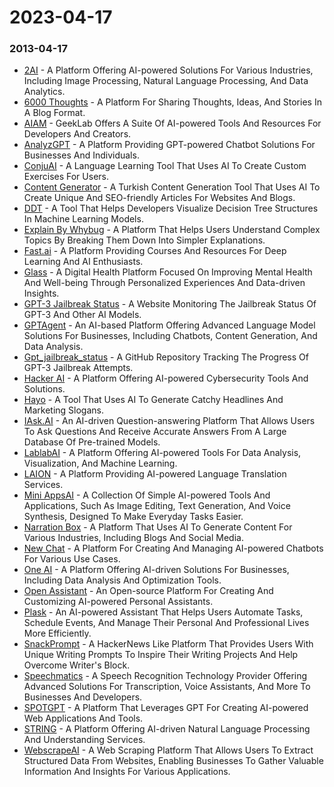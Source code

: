 # 2023-04-17

### 2013-04-17

* [2AI](https://2ai.app/) - A Platform Offering AI-powered Solutions For Various Industries, Including Image Processing, Natural Language Processing, And Data Analytics.
* [6000 Thoughts](https://6000thoughts.com/) - A Platform For Sharing Thoughts, Ideas, And Stories In A Blog Format.
* [AIAM](https://geeklab.dev/) - GeekLab Offers A Suite Of AI-powered Tools And Resources For Developers And Creators.
* [AnalyzGPT](https://app.sttabot.io/bot/analyzgpt-demo/) - A Platform Providing GPT-powered Chatbot Solutions For Businesses And Individuals.
* [ConjuAI](https://conju.ai/) - A Language Learning Tool That Uses AI To Create Custom Exercises For Users.
* [Content Generator](https://icerik.ekayazilim.com.tr/) - A Turkish Content Generation Tool That Uses AI To Create Unique And SEO-friendly Articles For Websites And Blogs.
* [DDT](https://app.brancher.ai/2c77e3d7-f238-41ac-abd7-1c0594a55ea2) - A Tool That Helps Developers Visualize Decision Tree Structures In Machine Learning Models.
* [Explain By Whybug](https://explain.whybug.com/) - A Platform That Helps Users Understand Complex Topics By Breaking Them Down Into Simpler Explanations.
* [Fast.ai](https://www.fast.ai/) - A Platform Providing Courses And Resources For Deep Learning And AI Enthusiasts.
* [Glass](https://glass.health/) - A Digital Health Platform Focused On Improving Mental Health And Well-being Through Personalized Experiences And Data-driven Insights.
* [GPT-3 Jailbreak Status](http://www.jamessawyer.co.uk/pub/gpt\_jb.html) - A Website Monitoring The Jailbreak Status Of GPT-3 And Other AI Models.
* [GPTAgent](https://www.gptagent.com/) - An AI-based Platform Offering Advanced Language Model Solutions For Businesses, Including Chatbots, Content Generation, And Data Analysis.
* [Gpt\_jailbreak\_status](https://github.com/tg12/gpt\_jailbreak\_status) - A GitHub Repository Tracking The Progress Of GPT-3 Jailbreak Attempts.
* [Hacker AI](https://hacker-ai.ai/) - A Platform Offering AI-powered Cybersecurity Tools And Solutions.
* [Hayo](https://www.hayo.com/) - A Tool That Uses AI To Generate Catchy Headlines And Marketing Slogans.
* [IAsk.AI](https://iask.ai/) - An AI-driven Question-answering Platform That Allows Users To Ask Questions And Receive Accurate Answers From A Large Database Of Pre-trained Models.
* [LablabAI](https://lablab.ai/) - A Platform Offering AI-powered Tools For Data Analysis, Visualization, And Machine Learning.
* [LAION](https://laion.ai/) - A Platform Providing AI-powered Language Translation Services.
* [Mini AppsAI](https://miniapps.ai/) - A Collection Of Simple AI-powered Tools And Applications, Such As Image Editing, Text Generation, And Voice Synthesis, Designed To Make Everyday Tasks Easier.
* [Narration Box](https://narrationbox.com/) - A Platform That Uses AI To Generate Content For Various Industries, Including Blogs And Social Media.
* [New Chat](https://chat.kiask.xyz/) - A Platform For Creating And Managing AI-powered Chatbots For Various Use Cases.
* [One AI](https://www.oneai.com/) - A Platform Offering AI-driven Solutions For Businesses, Including Data Analysis And Optimization Tools.
* [Open Assistant](https://open-assistant.io/) - An Open-source Platform For Creating And Customizing AI-powered Personal Assistants.
* [Plask](https://plask.ai/) - An AI-powered Assistant That Helps Users Automate Tasks, Schedule Events, And Manage Their Personal And Professional Lives More Efficiently.
* [SnackPrompt](https://snackprompt.com/) - A HackerNews Like Platform That Provides Users With Unique Writing Prompts To Inspire Their Writing Projects And Help Overcome Writer's Block.
* [Speechmatics](https://www.speechmatics.com/?restored=1681278162979) - A Speech Recognition Technology Provider Offering Advanced Solutions For Transcription, Voice Assistants, And More To Businesses And Developers.
* [SPOTGPT](https://www.spotgpt.app/) - A Platform That Leverages GPT For Creating AI-powered Web Applications And Tools.
* [STRING](https://www.askstring.com/) - A Platform Offering AI-driven Natural Language Processing And Understanding Services.
* [WebscrapeAI](https://webscrapeai.com/) - A Web Scraping Platform That Allows Users To Extract Structured Data From Websites, Enabling Businesses To Gather Valuable Information And Insights For Various Applications.
